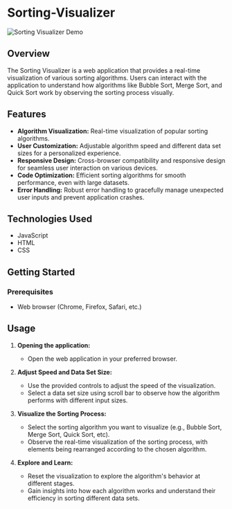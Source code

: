 # Sorting-Visualizer

![Sorting Visualizer Demo](Screenshots/screen.gif)

## Overview

The Sorting Visualizer is a web application that provides a real-time visualization of various sorting algorithms. Users can interact with the application to understand how algorithms like Bubble Sort, Merge Sort, and Quick Sort work by observing the sorting process visually.

## Features

- **Algorithm Visualization:** Real-time visualization of popular sorting algorithms.
- **User Customization:** Adjustable algorithm speed and different data set sizes for a personalized experience.
- **Responsive Design:** Cross-browser compatibility and responsive design for seamless user interaction on various devices.
- **Code Optimization:** Efficient sorting algorithms for smooth performance, even with large datasets.
- **Error Handling:** Robust error handling to gracefully manage unexpected user inputs and prevent application crashes.

## Technologies Used

- JavaScript
- HTML
- CSS

## Getting Started

### Prerequisites

- Web browser (Chrome, Firefox, Safari, etc.)

## Usage

1. **Opening the application:**
   - Open the web application in your preferred browser.

2. **Adjust Speed and Data Set Size:**
   - Use the provided controls to adjust the speed of the visualization.
   - Select a data set size using scroll bar to observe how the algorithm performs with different input sizes.

3. **Visualize the Sorting Process:**
   - Select the sorting algorithm you want to visualize (e.g., Bubble Sort, Merge Sort, Quick Sort, etc).
   - Observe the real-time visualization of the sorting process, with elements being rearranged according to the chosen algorithm.

4. **Explore and Learn:**
   - Reset the visualization to explore the algorithm's behavior at different stages.
   - Gain insights into how each algorithm works and understand their efficiency in sorting different data sets.
